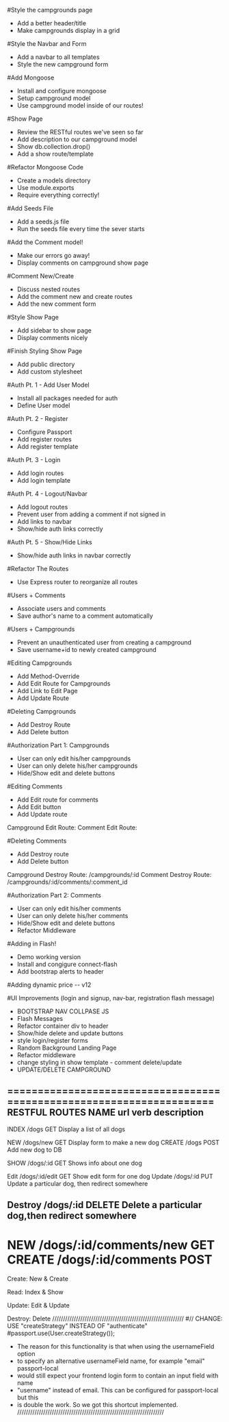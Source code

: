 #Style the campgrounds page
* Add a better header/title
* Make campgrounds display in a grid

#Style the Navbar and Form
* Add a navbar to all templates
* Style the new campground form

#Add Mongoose
* Install and configure mongoose
* Setup campground model
* Use campground model inside of our routes!

#Show Page
* Review the RESTful routes we've seen so far
* Add description to our campground model
* Show db.collection.drop()
* Add a show route/template

#Refactor Mongoose Code
* Create a models directory
* Use module.exports
* Require everything correctly!

#Add Seeds File
* Add a seeds.js file
* Run the seeds file every time the sever starts

#Add the Comment model!
* Make our errors go away!
* Display comments on campground show page

#Comment New/Create
* Discuss nested routes
* Add the comment new and create routes
* Add the new comment form

#Style Show Page
* Add sidebar to show page
* Display comments nicely

#Finish Styling Show Page
* Add public directory
* Add custom stylesheet

#Auth Pt. 1 - Add User Model
* Install all packages needed for auth
* Define User model

#Auth Pt. 2 - Register
* Configure Passport
* Add register routes
* Add register template

#Auth Pt. 3 - Login
* Add login routes
* Add login template

#Auth Pt. 4 - Logout/Navbar
* Add logout routes
* Prevent user from adding a comment if not signed in
* Add links to navbar
* Show/hide auth links correctly

#Auth Pt. 5 - Show/Hide Links
* Show/hide auth links in navbar correctly

#Refactor The Routes
* Use Express router to reorganize all routes

#Users + Comments
* Associate users and comments
* Save author's name to a comment automatically

#Users + Campgrounds
* Prevent an unauthenticated user from creating a campground
* Save username+id to newly created campground

#Editing Campgrounds
* Add Method-Override
* Add Edit Route for Campgrounds
* Add Link to Edit Page
* Add Update Route

#Deleting Campgrounds
* Add Destroy Route
* Add Delete button

#Authorization Part 1: Campgrounds
* User can only edit his/her campgrounds
* User can only delete his/her campgrounds
* Hide/Show edit and delete buttons

#Editing Comments
* Add Edit route for comments
* Add Edit button
* Add Update route

Campground Edit Route: <!--/campgrounds/:id/edit-->
Comment Edit Route:   <!--/campgrounds/:id/comments/:comment_id/edit-->

#Deleting Comments
* Add Destroy route
* Add Delete button

Campground Destroy Route: /campgrounds/:id
Comment Destroy Route:    /campgrounds/:id/comments/:comment_id

#Authorization Part 2: Comments
* User can only edit his/her comments
* User can only delete his/her comments
* Hide/Show edit and delete buttons
* Refactor Middleware

#Adding in Flash!
* Demo working version
* Install and congigure connect-flash
* Add bootstrap alerts to header

#Adding dynamic price  -- v12

#UI Improvements (login and signup, nav-bar, registration flash message)

* BOOTSTRAP NAV COLLPASE JS
* Flash Messages
* Refactor container div to header
* Show/hide delete and update buttons
* style login/register forms
* Random Background Landing Page
* Refactor middleware
* change styling in show template - comment delete/update
* UPDATE/DELETE CAMPGROUND


=====================================================================
RESTFUL ROUTES
NAME    url             verb    description
-------------------------------------------------------------------------------
INDEX   /dogs           GET     Display a list of all dogs

NEW     /dogs/new       GET     Display form to make a new dog
CREATE  /dogs           POST    Add new dog to DB

SHOW    /dogs/:id       GET     Shows info about one dog

Edit    /dogs/:id/edit  GET     Show edit form for one dog
Update  /dogs/:id       PUT     Update a particular dog, then redirect somewhere

Destroy /dogs/:id       DELETE  Delete a particular dog,then redirect somewhere
---------------------------------------------------------------------------------
NEW     /dogs/:id/comments/new      GET
CREATE  /dogs/:id/comments          POST
=================================================================================

Create: New & Create

Read: Index & Show

Update: Edit & Update

Destroy: Delete
/////////////////////////////////////////////////////////////
#// CHANGE: USE "createStrategy" INSTEAD OF "authenticate"
#passport.use(User.createStrategy());
* The reason for this functionality is that when using the usernameField option 
* to specify an alternative usernameField name, for example "email" passport-local
* would still expect your frontend login form to contain an input field with name 
* "username" instead of email. This can be configured for passport-local but this
* is double the work. So we got this shortcut implemented.
////////////////////////////////////////////////////////////////////